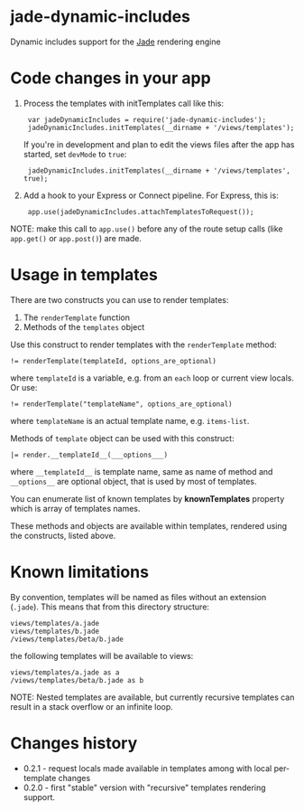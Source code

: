 jade-dynamic-includes
=====================

Dynamic includes support for the [Jade] rendering engine

[Jade]: http://jade-lang.com/

Code changes in your app
========================

1. Process the templates with initTemplates call like this:

        var jadeDynamicIncludes = require('jade-dynamic-includes');
        jadeDynamicIncludes.initTemplates(__dirname + '/views/templates');

   If you're in development and plan to edit the views files after the app has started, set `devMode` to `true`:

        jadeDynamicIncludes.initTemplates(__dirname + '/views/templates', true);

2. Add a hook to your Express or Connect pipeline. For Express, this is:

        app.use(jadeDynamicIncludes.attachTemplatesToRequest());

NOTE: make this call to `app.use()` before any of the route setup calls (like `app.get()` or `app.post()`) are made.

Usage in templates
==================

There are two constructs you can use to render templates:

1. The `renderTemplate` function
2. Methods of the `templates` object

Use this construct to render templates with the `renderTemplate` method:

    != renderTemplate(templateId, options_are_optional)

where `templateId` is a variable, e.g. from an `each` loop or current view locals. Or use:

    != renderTemplate("templateName", options_are_optional)

where `templateName` is an actual template name, e.g. `items-list`.

Methods of `template` object can be used with this construct:

    |= render.__templateId__(___options___)

where `__templateId__` is template name, same as name of method and `__options__` are optional object, that is used
by most of templates.

You can enumerate list of known templates by __knownTemplates__ property which is array of templates names.

These methods and objects are available within templates, rendered using the constructs, listed above.

Known limitations
=================

By convention, templates will be named as files without an extension (`.jade`). This means that from this directory structure:

    views/templates/a.jade
    views/templates/b.jade
    /views/templates/beta/b.jade

the following templates will be available to views:

    views/templates/a.jade as a
    /views/templates/beta/b.jade as b

NOTE: Nested templates are available, but currently recursive templates can result in a stack overflow or an infinite loop.

Changes history
===============

- 0.2.1 - request locals made available in templates among with local per-template changes
- 0.2.0 - first "stable" version with "recursive" templates rendering support.
